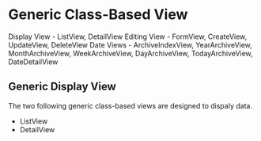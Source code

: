 # Generic Class-Based View

Display View - ListView, DetailView
Editing View - FormView, CreateView, UpdateView, DeleteView
Date Views - ArchiveIndexView, YearArchiveView, MonthArchiveView, WeekArchiveView, DayArchiveView, TodayArchiveView, DateDetailView


## Generic Display View
The two following generic class-based views are designed to dispaly data.
-   ListView
-   DetailView
